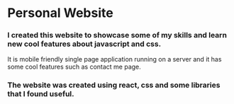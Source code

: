 # Personal Website

### I created this website to showcase some of my skills and learn new cool features about javascript and css. 
It is mobile friendly single page application running on a server and it has some cool features such as contact me page. 

### The website was created using react, css and some libraries that I found useful. 
